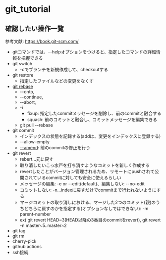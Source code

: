# git_tutorial
## 確認したい操作一覧
参考文献: https://book.git-scm.com/
- gitコマンドでは、--helpオプションをつけると、指定したコマンドの詳細情報を把握できる
- git switch
    - -cでブランチを新規作成して、checkoutする
- git restore
    - 指定したファイルなどの変更をなくす
- [git rebase](https://git-scm.com/book/ja/v2/Git-%E3%81%AE%E3%83%96%E3%83%A9%E3%83%B3%E3%83%81%E6%A9%9F%E8%83%BD-%E3%83%AA%E3%83%99%E3%83%BC%E3%82%B9)
    - --onto,
    - --continue,
    - --abort,
    - -i
        - fixup: 指定したcommitメッセージを削除し、前のcommitと融合する
        - squash: 前のコミットと融合し、コミットメッセージを編集できる
    - git pull --rebase
- git commit
    - インデックスの状態を記録する(addは、変更をインデックスに登録する)
    - --allow-empty
    - [--amend](https://book.git-scm.com/book/en/v2/Git-Basics-Undoing-Things): 前のcommitの修正を行う
- git revert
    - rebert...元に戻す
    - 取り消したいこっ水戸を打ち消すようなコミットを新しく作成する
    - revertしたことがバージョン管理されるため、リモートにpushされて公開されているcommitに対しても安全に使えるらしい
    - メッセージの編集: -e or --edit(default)、編集しない: --no-edit
    - コミットしない: -n...indexに戻すだけでcommitまで行われないようにする
    - マージコミットの取り消しにおける、マージした2つのコミット(親)のうちどちらに戻すのかを指定する(オプションなしではできない): -m parent-number
    - ex) git revert HEAD~3(HEAD以降の3番目のcommitをrevert), git revert -n master~5..master~2
- git tag
- git rm
- cherry-pick
- github actions
- ssh接続
